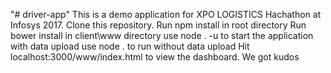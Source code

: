 "# driver-app" 
This is a demo application for XPO LOGISTICS Hachathon at Infosys 2017.
Clone this repository.
Run npm install in root directory
Run bower install in client\www directory
use node . -u to start the application with data upload
use node . to run without data upload
Hit localhost:3000/www/index.html to view the dashboard.
We got kudos
